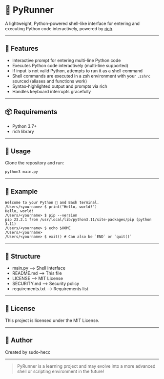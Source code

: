 # 🐍 PyRunner

A lightweight, Python-powered shell-like interface for entering and executing Python code interactively, powered by [rich](https://github.com/Textualize/rich).

---

## 🚀 Features

- Interactive prompt for entering multi-line Python code
- Executes Python code interactively (multi-line supported)
- If input is not valid Python, attempts to run it as a shell command
- Shell commands are executed in a zsh environment with your `.zshrc` sourced (aliases and functions work)
- Syntax-highlighted output and prompts via rich
- Handles keyboard interrupts gracefully

---

## 📦 Requirements

- Python 3.7+
- rich library

---

## 🧪 Usage

Clone the repository and run:
```
python3 main.py
```
---

## 🎯 Example
```
Welcome to your Python 🐍 and Bash terminal.
/Users/<yourname> $ print("Hello, world!")
Hello, world!
/Users/<yourname> $ pip --version
pip 23.2.1 from /usr/local/lib/python3.11/site-packages/pip (python 3.11)
/Users/<yourname> $ echo $HOME
/Users/<yourname>
/Users/<yourname> $ exit() # Can also be `END` or `quit()`
```

---

## 📁 Structure
- main.py          --> Shell interface
- README.md        --> This file
- LICENSE          --> MIT License
- SECURITY.md      --> Security policy
- requirements.txt --> Requirements list

---

## 📄 License

This project is licensed under the MIT License.

---

## 👤 Author

Created by sudo-hecc

---

> PyRunner is a learning project and may evolve into a more advanced shell or scripting environment in the future!
